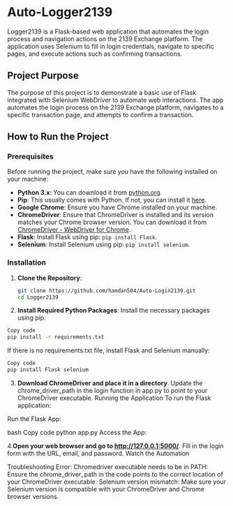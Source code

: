 # Auto-Logger2139

Logger2139 is a Flask-based web application that automates the login process and navigation actions on the 2139 Exchange platform. The application uses Selenium to fill in login credentials, navigate to specific pages, and execute actions such as confirming transactions.

## Project Purpose

The purpose of this project is to demonstrate a basic use of Flask integrated with Selenium WebDriver to automate web interactions. The app automates the login process on the 2139 Exchange platform, navigates to a specific transaction page, and attempts to confirm a transaction.

## How to Run the Project

### Prerequisites

Before running the project, make sure you have the following installed on your machine:

- **Python 3.x**: You can download it from [python.org](https://www.python.org/downloads/).
- **Pip**: This usually comes with Python. If not, you can install it [here](https://pip.pypa.io/en/stable/installation/).
- **Google Chrome**: Ensure you have Chrome installed on your machine.
- **ChromeDriver**: Ensure that ChromeDriver is installed and its version matches your Chrome browser version. You can download it from [ChromeDriver - WebDriver for Chrome](https://sites.google.com/a/chromium.org/chromedriver/downloads).
- **Flask**: Install Flask using pip: `pip install Flask`.
- **Selenium**: Install Selenium using pip: `pip install selenium`.

### Installation


1. **Clone the Repository**:
   ```bash
   git clone https://github.com/hamdan504/Auto-Login2139.git
   cd Logger2139

2. **Install Required Python Packages**:
Install the necessary packages using pip:

  ```bash
  Copy code
  pip install -r requirements.txt
  ```
If there is no requirements.txt file, install Flask and Selenium manually:
  
  ```bash
  Copy code
  pip install Flask selenium
  ```


3. **Download ChromeDriver and place it in a directory**.
Update the chrome_driver_path in the login function in app.py to point to your ChromeDriver executable.
Running the Application
To run the Flask application:

Run the Flask App:

bash
Copy code
python app.py
Access the App:

4.**Open your web browser and go to http://127.0.0.1:5000/**.
Fill in the login form with the URL, email, and password.
Watch the Automation

Troubleshooting
Error: Chromedriver executable needs to be in PATH:
Ensure the chrome_driver_path in the code points to the correct location of your ChromeDriver executable.
Selenium version mismatch:
Make sure your Selenium version is compatible with your ChromeDriver and Chrome browser versions.

